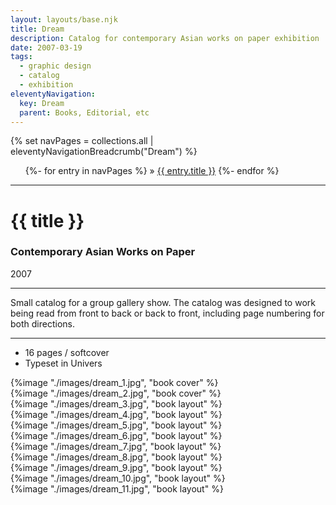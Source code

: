 ```yaml
---
layout: layouts/base.njk
title: Dream
description: Catalog for contemporary Asian works on paper exhibition
date: 2007-03-19
tags:
  - graphic design
  - catalog
  - exhibition
eleventyNavigation:
  key: Dream
  parent: Books, Editorial, etc
---
```


<div class="container">
	<div class="row">
		<div class="col">
			{% set navPages = collections.all | eleventyNavigationBreadcrumb("Dream") %}
			<ul class="post-metadata">
			{%- for entry in navPages %}
				<li{% if entry.url == page.url %} class="active-breadcrumb"{% endif %}>
    			 » <a href="{{ entry.url }}">{{ entry.title }}</a>
  				</li>
			{%- endfor %}
			</ul>
		</div>
	</div>
	<div class="row">
		<div class="col-12 col-12-md col-4-lg">
            <hr>
			<h1>{{ title }}</h1>
            <h3>Contemporary Asian Works on Paper</h3>
			<time>2007</time>
			<hr>
		    	<p>Small catalog for a group gallery show. The catalog was designed to work being read from front to back or back to front, including page numbering for both directions.</p>
			<hr>
            <ul class="post-metadata">
                <li>16 pages / softcover</li>
                <li>Typeset in Univers</li>
            </ul>
		</div>
        <div class="col-12 col-12-md col-1-lg"></div>
		<div class="col-12 col-12-md col-6-lg">
			{%image "./images/dream_1.jpg", "book cover" %}
		</div>
        <div class="col-12 col-1-md col-1-lg"></div>
	</div>
	<div class="row">
		<div class="col-12 col-12-md col-2-lg"></div>
		<div class="col-12 col-12-md col-9-lg">
            {%image "./images/dream_2.jpg", "book cover" %}
        </br>
            {%image "./images/dream_3.jpg", "book layout" %}
        </br>
            {%image "./images/dream_4.jpg", "book layout" %}
        </br>
            {%image "./images/dream_5.jpg", "book layout" %}
        </br>
            {%image "./images/dream_6.jpg", "book layout" %}
        </br>
            {%image "./images/dream_7.jpg", "book layout" %}
        </br>
            {%image "./images/dream_8.jpg", "book layout" %}
        </br>
            {%image "./images/dream_9.jpg", "book layout" %}
        </br>
            {%image "./images/dream_10.jpg", "book layout" %}
        </div>
    	<div class="col-12 col-12-md col-1-lg"></div>
  	</div>
    <div class="row">
		<div class="col-12 col-12-md col-6-lg"></div>
		<div class="col-12 col-12-md col-5-lg">
            {%image "./images/dream_11.jpg", "book layout" %}
    	<div class="col-12 col-12-md col-1-lg"></div>
  	</div>
</div>